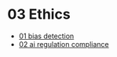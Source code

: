 # 03 Ethics

- [01 bias detection](./01_bias_detection.ipynb)
- [02 ai regulation compliance](./02_ai_regulation_compliance.ipynb)
